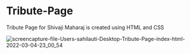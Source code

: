 # Tribute-Page
Tribute Page for Shivaji Maharaj is created using HTML and CSS


![screencapture-file-Users-sahilauti-Desktop-Tribute-Page-index-html-2022-03-04-23_00_54](https://user-images.githubusercontent.com/84033261/156813265-f7da0317-d1fd-4017-9f92-4b9275e7b74c.png)

